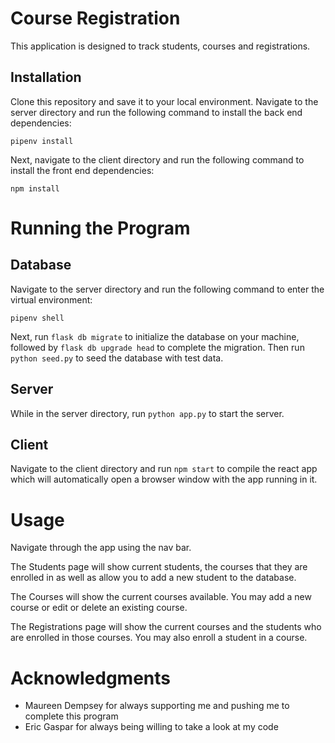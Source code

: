 # Course Registration

This application is designed to track students, courses and registrations.

## Installation

Clone this repository and save it to your local environment. Navigate to the server directory and run the following command to install the back end dependencies:

```
pipenv install
```

Next, navigate to the client directory and run the following command to install the front end dependencies:

```
npm install
```

# Running the Program

## Database

Navigate to the server directory and run the following command to enter the virtual environment:

```
pipenv shell
```

 Next, run ```flask db migrate``` to initialize the database on your machine, followed by ```flask db upgrade head``` to complete the migration. Then run ```python seed.py``` to seed the database with test data.

## Server

While in the server directory, run ```python app.py``` to start the server.

## Client

Navigate to the client directory and run ```npm start``` to compile the react app which will automatically open a browser window with the app running in it.

# Usage

Navigate through the app using the nav bar.

The Students page will show current students, the courses that they are enrolled in as well as allow you to add a new student to the database. 

The Courses will show the current courses available. You may add a new course or edit or delete an existing course.

The Registrations page will show the current courses and the students who are enrolled in those courses. You may also enroll a student in a course.

# Acknowledgments

* Maureen Dempsey for always supporting me and pushing me to complete this program
* Eric Gaspar for always being willing to take a look at my code